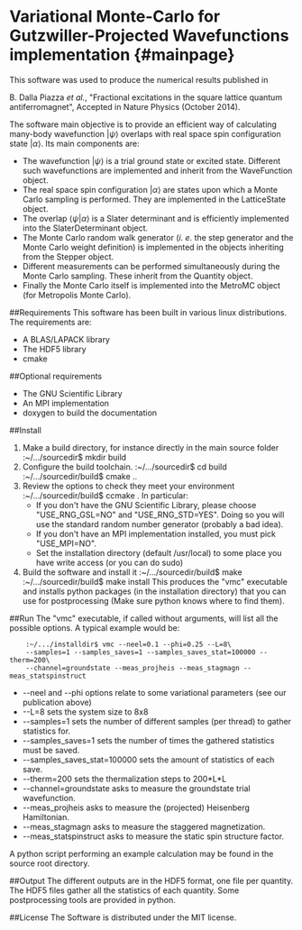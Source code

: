 Variational Monte-Carlo for Gutzwiller-Projected Wavefunctions implementation {#mainpage}
=============================================================================

This software was used to produce the numerical results published in

B. Dalla Piazza _et al._, "Fractional excitations in the square lattice quantum antiferromagnet", Accepted in Nature Physics (October 2014).

The software main objective is to provide an efficient way of calculating many-body wavefunction $|\psi\rangle$ overlaps with real space spin configuration state $|\alpha\rangle$. Its main components are:

*   The wavefunction $|\psi\rangle$ is a trial ground state or excited state. Different such wavefunctions are implemented and inherit from the WaveFunction object.
*   The real space spin configuration $|\alpha\rangle$ are states upon which a Monte Carlo sampling is performed. They are implemented in the LatticeState object.
*   The overlap $\langle\psi|\alpha\rangle$ is a Slater determinant and is efficiently implemented into the SlaterDeterminant object.
*   The Monte Carlo random walk generator (_i. e._ the step generator and the Monte Carlo weight definition) is implemented in the objects inheriting from the Stepper object.
*   Different measurements can be performed simultaneously during the Monte Carlo sampling. These inherit from the Quantity object.
*   Finally the Monte Carlo itself is implemented into the MetroMC object (for Metropolis Monte Carlo).

##Requirements
This software has been built in various linux distributions. The requirements are:
*   A BLAS/LAPACK library
*   The HDF5 library
*   cmake

##Optional requirements
*   The GNU Scientific Library
*   An MPI implementation
*   doxygen to build the documentation

##Install

1.  Make a build directory, for instance directly in the main source folder
        :~/.../sourcedir$ mkdir build
2.  Configure the build toolchain.
        :~/.../sourcedir$ cd build
        :~/.../sourcedir/build$ cmake ..
3.  Review the options to check they meet your environment
        :~/.../sourcedir/build$ ccmake .
In particular:
    *   If you don't have the GNU Scientific Library, please choose "USE_RNG_GSL=NO" and "USE_RNG_STD=YES". Doing so you will use the standard random number generator (probably a bad idea).
    *   If you don't have an MPI implementation installed, you must pick "USE_MPI=NO".
    *   Set the installation directory (default /usr/local) to some place you have write access (or you can do sudo)
4.  Build the software and install it
        :~/.../sourcedir/build$ make
        :~/.../sourcedir/build$ make install
This produces the "vmc" executable and installs python packages (in the installation directory) that you can use for postprocessing (Make sure python knows where to find them).

##Run
The "vmc" executable, if called without arguments, will list all the possible options. A typical example would be:

        :~/.../installdir$ vmc --neel=0.1 --phi=0.25 --L=8\
        --samples=1 --samples_saves=1 --samples_saves_stat=100000 --therm=200\
        --channel=groundstate --meas_projheis --meas_stagmagn --meas_statspinstruct

*   --neel and --phi options relate to some variational parameters (see our publication above)
*   --L=8 sets the system size to 8x8
*   --samples=1 sets the number of different samples (per thread) to gather statistics for.
*   --samples\_saves=1 sets the number of times the gathered statistics must be saved.
*   --samples\_saves\_stat=100000 sets the amount of statistics of each save.
*   --therm=200 sets the thermalization steps to 200\*L\*L
*   --channel=groundstate asks to measure the groundstate trial wavefunction.
*   --meas\_projheis asks to measure the (projected) Heisenberg Hamiltonian.
*   --meas\_stagmagn asks to measure the staggered magnetization.
*   --meas\_statspinstruct asks to measure the static spin structure factor.

A python script performing an example calculation may be found in the source root directory.

##Output
The different outputs are in the HDF5 format, one file per quantity. The HDF5 files gather all the statistics of each quantity. Some postprocessing tools are provided in python.

##License
The Software is distributed under the MIT license.
